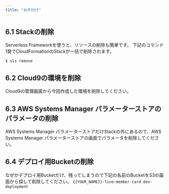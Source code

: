 ```yaml
---
title: "お片付け"
---
```


## 6.1 Stackの削除
Serverless Frameworkを使うと、リソースの削除も簡単です。
下記のコマンド1発でCloudFormationのStackが一括で削除されます。

```
$ sls remove
```

## 6.2 Cloud9の環境を削除
Cloud9の管理画面から今回作成した環境を削除してください。

## 6.3 AWS Systems Manager パラメーターストアのパラメータの削除
AWS Systems Manager パラメーターストアだけStackの外にあるので、AWS Systems Manager パラメーターストアの画面でパラメータを削除してください。

## 6.4 デプロイ用Bucketの削除

なぜかデプロイ用Bucketだけ、残ってしまうので下記の名前のBucketをS3の画面から探して削除してください。
`{{YOUR_NAME}}-line-member-card-dev-deployment`